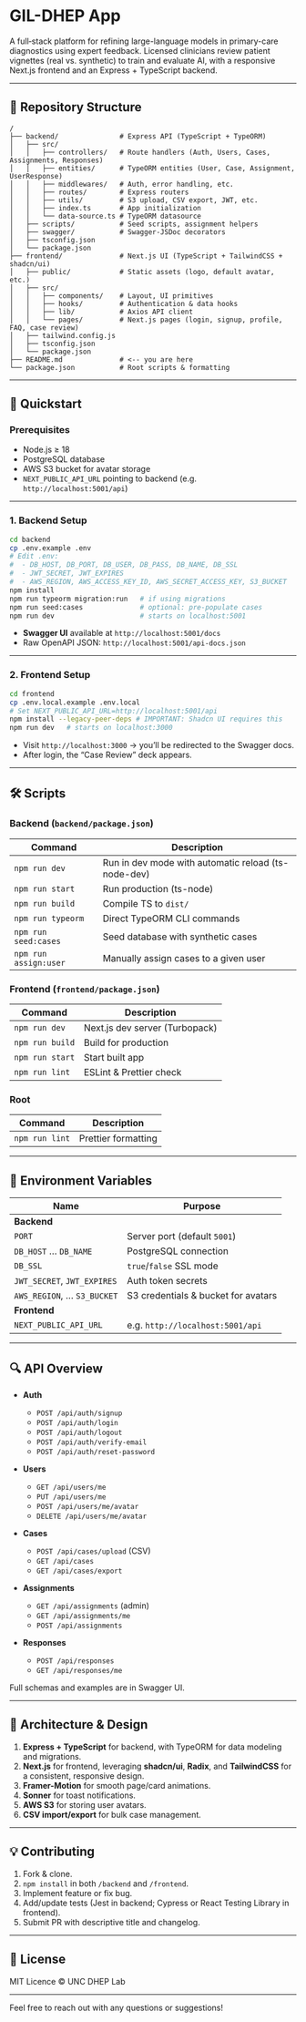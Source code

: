 # GIL-DHEP App

A full‐stack platform for refining large-language models in primary-care diagnostics using expert feedback. Licensed clinicians review patient vignettes (real vs. synthetic) to train and evaluate AI, with a responsive Next.js frontend and an Express + TypeScript backend.

---

## 📁 Repository Structure

```
/
├── backend/               # Express API (TypeScript + TypeORM)
│   ├── src/
│   │   ├── controllers/   # Route handlers (Auth, Users, Cases, Assignments, Responses)
│   │   ├── entities/      # TypeORM entities (User, Case, Assignment, UserResponse)
│   │   ├── middlewares/   # Auth, error handling, etc.
│   │   ├── routes/        # Express routers
│   │   ├── utils/         # S3 upload, CSV export, JWT, etc.
│   │   ├── index.ts       # App initialization
│   │   └── data-source.ts # TypeORM datasource
│   ├── scripts/           # Seed scripts, assignment helpers
│   ├── swagger/           # Swagger‐JSDoc decorators
│   ├── tsconfig.json
│   └── package.json
├── frontend/              # Next.js UI (TypeScript + TailwindCSS + shadcn/ui)
│   ├── public/            # Static assets (logo, default avatar, etc.)
│   ├── src/
│   │   ├── components/    # Layout, UI primitives
│   │   ├── hooks/         # Authentication & data hooks
│   │   ├── lib/           # Axios API client
│   │   └── pages/         # Next.js pages (login, signup, profile, FAQ, case review)
│   ├── tailwind.config.js
│   ├── tsconfig.json
│   └── package.json
├── README.md              # <-- you are here
└── package.json           # Root scripts & formatting
```

---

## 🚀 Quickstart

### Prerequisites

- Node.js ≥ 18
- PostgreSQL database
- AWS S3 bucket for avatar storage
- `NEXT_PUBLIC_API_URL` pointing to backend (e.g. `http://localhost:5001/api`)

---

### 1. Backend Setup

```bash
cd backend
cp .env.example .env
# Edit .env:
#  - DB_HOST, DB_PORT, DB_USER, DB_PASS, DB_NAME, DB_SSL
#  - JWT_SECRET, JWT_EXPIRES
#  - AWS_REGION, AWS_ACCESS_KEY_ID, AWS_SECRET_ACCESS_KEY, S3_BUCKET
npm install
npm run typeorm migration:run   # if using migrations
npm run seed:cases              # optional: pre‐populate cases
npm run dev                     # starts on localhost:5001
```

- **Swagger UI** available at `http://localhost:5001/docs`
- Raw OpenAPI JSON: `http://localhost:5001/api-docs.json`

---

### 2. Frontend Setup

```bash
cd frontend
cp .env.local.example .env.local
# Set NEXT_PUBLIC_API_URL=http://localhost:5001/api
npm install --legacy-peer-deps # IMPORTANT: Shadcn UI requires this
npm run dev   # starts on localhost:3000
```

- Visit `http://localhost:3000` → you’ll be redirected to the Swagger docs.
- After login, the “Case Review” deck appears.

---

## 🛠️ Scripts

### Backend (`backend/package.json`)

| Command               | Description                                         |
| --------------------- | --------------------------------------------------- |
| `npm run dev`         | Run in dev mode with automatic reload (ts-node-dev) |
| `npm run start`       | Run production (ts-node)                            |
| `npm run build`       | Compile TS to `dist/`                               |
| `npm run typeorm`     | Direct TypeORM CLI commands                         |
| `npm run seed:cases`  | Seed database with synthetic cases                  |
| `npm run assign:user` | Manually assign cases to a given user               |

### Frontend (`frontend/package.json`)

| Command         | Description                    |
| --------------- | ------------------------------ |
| `npm run dev`   | Next.js dev server (Turbopack) |
| `npm run build` | Build for production           |
| `npm run start` | Start built app                |
| `npm run lint`  | ESLint & Prettier check        |

### Root

| Command        | Description         |
| -------------- | ------------------- |
| `npm run lint` | Prettier formatting |

---

## 📝 Environment Variables

| Name                        | Purpose                             |
| --------------------------- | ----------------------------------- |
| **Backend**                 |                                     |
| `PORT`                      | Server port (default `5001`)        |
| `DB_HOST` … `DB_NAME`       | PostgreSQL connection               |
| `DB_SSL`                    | `true`/`false` SSL mode             |
| `JWT_SECRET`, `JWT_EXPIRES` | Auth token secrets                  |
| `AWS_REGION`, … `S3_BUCKET` | S3 credentials & bucket for avatars |
| **Frontend**                |                                     |
| `NEXT_PUBLIC_API_URL`       | e.g. `http://localhost:5001/api`    |

---

## 🔍 API Overview

- **Auth**

  - `POST /api/auth/signup`
  - `POST /api/auth/login`
  - `POST /api/auth/logout`
  - `POST /api/auth/verify-email`
  - `POST /api/auth/reset-password`

- **Users**

  - `GET /api/users/me`
  - `PUT /api/users/me`
  - `POST /api/users/me/avatar`
  - `DELETE /api/users/me/avatar`

- **Cases**

  - `POST /api/cases/upload` (CSV)
  - `GET /api/cases`
  - `GET /api/cases/export`

- **Assignments**

  - `GET /api/assignments` (admin)
  - `GET /api/assignments/me`
  - `POST /api/assignments`

- **Responses**

  - `POST /api/responses`
  - `GET /api/responses/me`

Full schemas and examples are in Swagger UI.

---

## 🧩 Architecture & Design

1. **Express + TypeScript** for backend, with TypeORM for data modeling and migrations.
2. **Next.js** for frontend, leveraging **shadcn/ui**, **Radix**, and **TailwindCSS** for a consistent, responsive design.
3. **Framer-Motion** for smooth page/card animations.
4. **Sonner** for toast notifications.
5. **AWS S3** for storing user avatars.
6. **CSV import/export** for bulk case management.

---

## 💡 Contributing

1. Fork & clone.
2. `npm install` in both `/backend` and `/frontend`.
3. Implement feature or fix bug.
4. Add/update tests (Jest in backend; Cypress or React Testing Library in frontend).
5. Submit PR with descriptive title and changelog.

---

## 📄 License

MIT Licence © UNC DHEP Lab

---

Feel free to reach out with any questions or suggestions!
